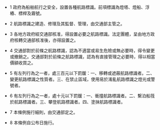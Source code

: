* 1 政府為船舶航行之安全，設置各種航路標識。前項標識為燈塔、燈船、浮樁、標桿及霧號。

* 2 航路標識之建造、修理及其監督、管理，由交通部主管之。

* 3 各地方政府經交通部核准，得設置必要之航路標識。法定團體，呈由地方政府核轉交通部核准後，亦得設置之。

* 4 交通部對於前條之航路標識，認為不適當或易生危險或無必要時，得令變更或撤銷之。交通部對於前條之航路標識，認為有直接管理之必要時，得以相當價額收買之。

* 5 有左列行為之一者，處三百元以下罰鍰：一、移轉或遮蔽航路標識者。二、變更航路標識之性質者。三、在禁止區域，使用易於淆亂航路標識之燈光或警號者。

* 6 有左列行為之一者，處十元以下罰鍰：一、衝撞航路標識者。二、繫泊船筏於航路標識者。三、攀登航路標識者。四、塗抹航路標識者。

* 7 本條例施行細則，由交通部定之。

* 8 本條例自公布日施行。

